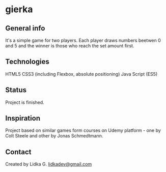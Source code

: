 # gierka

## General info
It's a simple game for two players. Each player draws numbers beetwen 0 and 5 and the winner is those who reach the set amount first.

## Technologies
HTML5
CSS3 (including Flexbox, absolute positioning)
Java Script (ES5)

## Status
Project is finished.

## Inspiration
Project based on similar games form courses on Udemy platform - one by Colt Steele and other by Jonas Schmedtmann.

## Contact
Created by Lidka G. lidkadev@gmail.com
